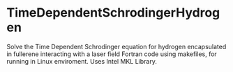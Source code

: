 # TimeDependentSchrodingerHydrogen
Solve the Time Dependent Schrodinger equation for hydrogen encapsulated in fullerene interacting with a laser field
Fortran code using makefiles, for running in Linux enviroment. Uses Intel MKL Library.
